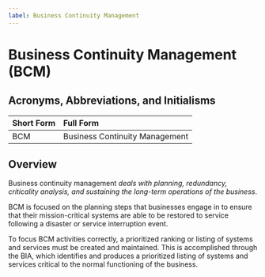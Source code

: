 ```yaml
---
label: Business Continuity Management
---
```


# Business Continuity Management (BCM)

## Acronyms, Abbreviations, and Initialisms

Short Form | Full Form
:--- | :---
BCM | Business Continuity Management

## Overview

Business continuity management *deals with planning, redundancy, criticality analysis, and sustaining the long-term operations of the business*.

BCM is focused on the planning steps that businesses engage in to ensure that their mission-critical systems are able to be restored to service following a disaster or service interruption event.

To focus BCM activities correctly, a prioritized ranking or listing of systems and services must be created and maintained. This is accomplished through the BIA, which identifies and produces a prioritized listing of systems and services critical to the normal functioning of the business.
